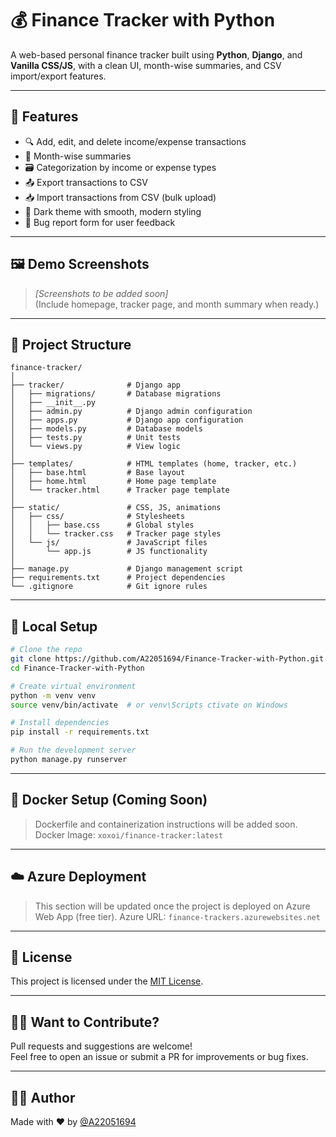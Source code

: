 
# 💰 Finance Tracker with Python

A web-based personal finance tracker built using **Python**, **Django**, and **Vanilla CSS/JS**, with a clean UI, month-wise summaries, and CSV import/export features.

---

## 🚀 Features

- 🔍 Add, edit, and delete income/expense transactions
- 📅 Month-wise summaries
- 🗃️ Categorization by income or expense types
- 📤 Export transactions to CSV
- 📥 Import transactions from CSV (bulk upload)
- 💅 Dark theme with smooth, modern styling
- 🔧 Bug report form for user feedback

---

## 🖼️ Demo Screenshots

> _[Screenshots to be added soon]_  
(Include homepage, tracker page, and month summary when ready.)

---

## 📂 Project Structure

```
finance-tracker/
│
├── tracker/              # Django app
│   ├── migrations/       # Database migrations
│   ├── __init__.py
│   ├── admin.py          # Django admin configuration
│   ├── apps.py           # Django app configuration
│   ├── models.py         # Database models
│   ├── tests.py          # Unit tests
│   └── views.py          # View logic
│
├── templates/            # HTML templates (home, tracker, etc.)
│   ├── base.html         # Base layout
│   ├── home.html         # Home page template
│   └── tracker.html      # Tracker page template
│
├── static/               # CSS, JS, animations
│   ├── css/              # Stylesheets
│   │   ├── base.css      # Global styles
│   │   └── tracker.css   # Tracker page styles
│   └── js/               # JavaScript files
│       └── app.js        # JS functionality
│
├── manage.py             # Django management script
├── requirements.txt      # Project dependencies
└── .gitignore            # Git ignore rules
```

---

## 🧪 Local Setup

```bash
# Clone the repo
git clone https://github.com/A22051694/Finance-Tracker-with-Python.git
cd Finance-Tracker-with-Python

# Create virtual environment
python -m venv venv
source venv/bin/activate  # or venv\Scripts ctivate on Windows

# Install dependencies
pip install -r requirements.txt

# Run the development server
python manage.py runserver
```

---

## 🐳 Docker Setup (Coming Soon)

> Dockerfile and containerization instructions will be added soon.
> Docker Image: `xoxoi/finance-tracker:latest`

---

## ☁️ Azure Deployment

> This section will be updated once the project is deployed on Azure Web App (free tier).
> Azure URL: `finance-trackers.azurewebsites.net`

---

## 📜 License

This project is licensed under the [MIT License](LICENSE).

---

## 🙋‍♀️ Want to Contribute?

Pull requests and suggestions are welcome!  
Feel free to open an issue or submit a PR for improvements or bug fixes.

---

## 👨‍💻 Author

Made with ❤️ by [@A22051694](https://github.com/A22051694)
